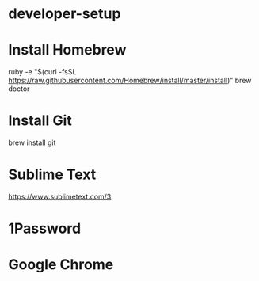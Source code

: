 # developer-setup

# Install Homebrew 
  ruby -e "$(curl -fsSL https://raw.githubusercontent.com/Homebrew/install/master/install)"
  brew doctor
# Install Git
  brew install git
# Sublime Text
  https://www.sublimetext.com/3
# 1Password
# Google Chrome


  
